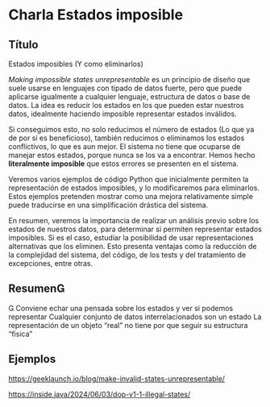 # Charla Estados imposible

## Título

Estados imposibles (Y como eliminarlos)


_Making impossible states unrepresentable_ es un principio de diseño que
suele usarse en lenguajes con tipado de datos fuerte, pero que puede
aplicarse igualmente a cualquier lenguaje, estructura de datos o base de
datos. La idea es reducir los estados en los que pueden estar nuestros
datos, idealmente haciendo imposible representar estados inválidos.

Si conseguimos esto, no solo reducimos el número de estados (Lo que ya
de por si es beneficioso), también reducimos o eliminamos los estados
conflictivos, lo que es aun mejor. El sistema no tiene que ocuparse de
manejar estos estados, porque nunca se los va a encontrar. Hemos hecho
**literalmente imposible** que estos errores se presenten en el sistema.

Veremos varios ejemplos de código Python que inicialmente permiten la
representación de estados imposibles, y lo modificaremos para
eliminarlos. Estos ejemplos pretenden mostrar como una mejora
relativamente simple puede traducirse en una simplificación drástica del
sistema.

En resumen, veremos la importancia de realizar un análisis previo sobre
los estados de nuestros datos, para determinar si permiten representar
estados imposibles. Si es el caso, estudiar la posibilidad de usar
representaciones alternativas que los eliminen.  Esto presenta ventajas
como la reducción de la complejidad del sistema, del código, de los
tests y del tratamiento de excepciones, entre otras. 


## Resumen

Conviene echar una pensada sobre los
estados y ver si podemos representar
Cualquier conjunto de datos
interrelacionados son un estado
La representación de un objeto “real” no
tiene por que seguir su estructura “fisica”

## Ejemplos

https://geeklaunch.io/blog/make-invalid-states-unrepresentable/

https://inside.java/2024/06/03/dop-v1-1-illegal-states/


